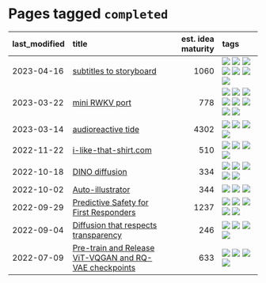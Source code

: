 # Pages tagged `completed`

|last_modified|title|est. idea maturity|tags
|:---|:---|---:|:---|
|2023-04-16|[subtitles to storyboard](../subtitles-to-storyboard.md)|1060|[![](https://img.shields.io/badge/tag-accessibility-35d420)](../tags/accessibility.md) [![](https://img.shields.io/badge/tag-animation-e9b626)](../tags/animation.md) [![](https://img.shields.io/badge/tag-completed-c4c41f)](../tags/completed.md) [![](https://img.shields.io/badge/tag-opensource-32d44f)](../tags/opensource.md) [![](https://img.shields.io/badge/tag-prompting-4db4d2)](../tags/prompting.md) [![](https://img.shields.io/badge/tag-tooling-12eec5)](../tags/tooling.md) [![](https://img.shields.io/badge/tag-wip-5d9a82)](../tags/wip.md)|
|2023-03-22|[mini RWKV port](../rust_rwkv.md)|778|[![](https://img.shields.io/badge/tag-RNN-e839f4)](../tags/RNN.md) [![](https://img.shields.io/badge/tag-completed-c4c41f)](../tags/completed.md) [![](https://img.shields.io/badge/tag-experimental-d5f6c6)](../tags/experimental.md) [![](https://img.shields.io/badge/tag-ggml-b08442)](../tags/ggml.md) [![](https://img.shields.io/badge/tag-mobilenet-e6ab9)](../tags/mobilenet.md) [![](https://img.shields.io/badge/tag-model_compression-abf295)](../tags/model_compression.md) [![](https://img.shields.io/badge/tag-tooling-12eec5)](../tags/tooling.md) [![](https://img.shields.io/badge/tag-wip-5d9a82)](../tags/wip.md)|
|2023-03-14|[audioreactive tide](../audioreactive_tide.md)|4302|[![](https://img.shields.io/badge/tag-animation-e9b626)](../tags/animation.md) [![](https://img.shields.io/badge/tag-completed-c4c41f)](../tags/completed.md) [![](https://img.shields.io/badge/tag-experimental-d5f6c6)](../tags/experimental.md) [![](https://img.shields.io/badge/tag-publication-92ab1c)](../tags/publication.md)|
|2022-11-22|[i-like-that-shirt.com](../ilikethatshirt.com.md)|510|[![](https://img.shields.io/badge/tag-accessibility-35d420)](../tags/accessibility.md) [![](https://img.shields.io/badge/tag-completed-c4c41f)](../tags/completed.md) [![](https://img.shields.io/badge/tag-publicgood-12f6d5)](../tags/publicgood.md) [![](https://img.shields.io/badge/tag-tooling-12eec5)](../tags/tooling.md)|
|2022-10-18|[DINO diffusion](../DINO-diffusion.md)|334|[![](https://img.shields.io/badge/tag-completed-c4c41f)](../tags/completed.md) [![](https://img.shields.io/badge/tag-experimental-d5f6c6)](../tags/experimental.md) [![](https://img.shields.io/badge/tag-nerf-fe4dc)](../tags/nerf.md) [![](https://img.shields.io/badge/tag-tooling-12eec5)](../tags/tooling.md) [![](https://img.shields.io/badge/tag-wip-5d9a82)](../tags/wip.md)|
|2022-10-02|[Auto-illustrator](../auto-illustrator.md)|344|[![](https://img.shields.io/badge/tag-completed-c4c41f)](../tags/completed.md) [![](https://img.shields.io/badge/tag-prompting-4db4d2)](../tags/prompting.md) [![](https://img.shields.io/badge/tag-tooling-12eec5)](../tags/tooling.md)|
|2022-09-29|[Predictive Safety for First Responders](../safety-officer.md)|1237|[![](https://img.shields.io/badge/tag-completed-c4c41f)](../tags/completed.md) [![](https://img.shields.io/badge/tag-dataset-53417a)](../tags/dataset.md) [![](https://img.shields.io/badge/tag-publication-92ab1c)](../tags/publication.md) [![](https://img.shields.io/badge/tag-publicgood-12f6d5)](../tags/publicgood.md) [![](https://img.shields.io/badge/tag-wip-5d9a82)](../tags/wip.md)|
|2022-09-04|[Diffusion that respects transparency](../diffusion-that-respects-transparency.md)|246|[![](https://img.shields.io/badge/tag-completed-c4c41f)](../tags/completed.md) [![](https://img.shields.io/badge/tag-diffusion-1ee399)](../tags/diffusion.md) [![](https://img.shields.io/badge/tag-image_processing-82d6e)](../tags/image_processing.md) [![](https://img.shields.io/badge/tag-transparency-49fd1a)](../tags/transparency.md)|
|2022-07-09|[Pre-train and Release ViT-VQGAN and RQ-VAE checkpoints](../pretrained_vit-vqgan_checkpoints.md)|633|[![](https://img.shields.io/badge/tag-completed-c4c41f)](../tags/completed.md) [![](https://img.shields.io/badge/tag-dataset-53417a)](../tags/dataset.md) [![](https://img.shields.io/badge/tag-prompting-4db4d2)](../tags/prompting.md) [![](https://img.shields.io/badge/tag-tooling-12eec5)](../tags/tooling.md)|